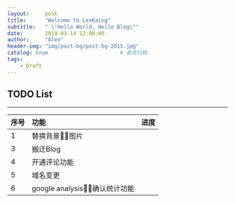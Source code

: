 ```yaml
---
layout:     post
title:      "Welcome to LexKaing"
subtitle:   " \"Hello World, Hello Blog\""
date:       2019-03-14 12:00:00
author:     "Alex"
header-img: "img/post-bg/post-bg-2015.jpg"
catalog: true                       # 是否归档
tags:
    - Draft
---
```


## TODO List

----------------

序号|功能|进度
---|:---|:--
1|替换背景图片|
3|搬迁Blog|
4|开通评论功能|
5|域名变更|
6|google analysis，确认统计功能|